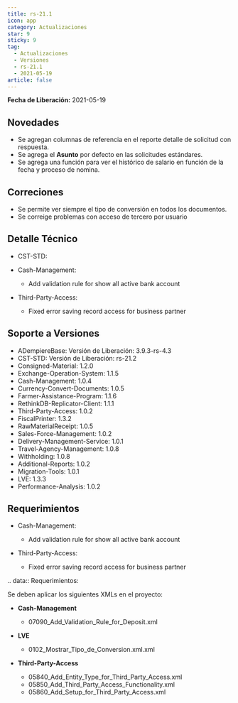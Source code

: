 ```yaml
---
title: rs-21.1
icon: app
category: Actualizaciones
star: 9
sticky: 9
tag:
  - Actualizaciones
  - Versiones
  - rs-21.1
  - 2021-05-19
article: false
---
```


**Fecha de Liberación:** 2021-05-19

## Novedades

- Se agregan columnas de referencia en el reporte detalle de solicitud con respuesta.
- Se agrega el **Asunto** por defecto en las solicitudes estándares.
- Se agrega una función para ver el histórico de salario en función de la fecha y proceso de nomina.

## Correciones

- Se permite ver siempre el tipo de conversión en todos los documentos.
- Se correige problemas con acceso de tercero por usuario

## Detalle Técnico

- CST-STD:

- Cash-Management:

  - Add validation rule for show all active bank account

- Third-Party-Access:

  - Fixed error saving record access for business partner

## Soporte a Versiones

- ADempiereBase: Versión de Liberación: 3.9.3-rs-4.3
- CST-STD: Versión de Liberación: rs-21.2
- Consigned-Material: 1.2.0
- Exchange-Operation-System: 1.1.5
- Cash-Management: 1.0.4
- Currency-Convert-Documents: 1.0.5
- Farmer-Assistance-Program: 1.1.6
- RethinkDB-Replicator-Client: 1.1.1
- Third-Party-Access: 1.0.2
- FiscalPrinter: 1.3.2
- RawMaterialReceipt: 1.0.5
- Sales-Force-Management: 1.0.2
- Delivery-Management-Service: 1.0.1
- Travel-Agency-Management: 1.0.8
- Withholding: 1.0.8
- Additional-Reports: 1.0.2
- Migration-Tools: 1.0.1
- LVE: 1.3.3
- Performance-Analysis: 1.0.2

## Requerimientos

- Cash-Management:

  - Add validation rule for show all active bank account

- Third-Party-Access:

  - Fixed error saving record access for business partner

.. data:: Requerimientos:

Se deben aplicar los siguientes XMLs en el proyecto:

- **Cash-Management**

  - 07090_Add_Validation_Rule_for_Deposit.xml

- **LVE**

  - 0102_Mostrar_Tipo_de_Conversion.xml.xml

- **Third-Party-Access**

  - 05840_Add_Entity_Type_for_Third_Party_Access.xml
  - 05850_Add_Third_Party_Access_Functionality.xml
  - 05860_Add_Setup_for_Third_Party_Access.xml
